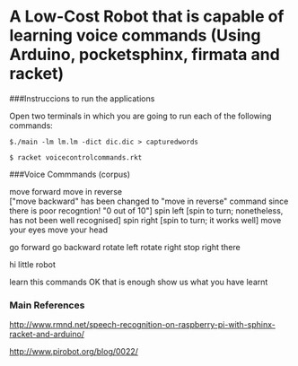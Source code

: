 A Low-Cost Robot that is capable of learning voice commands  (Using Arduino, pocketsphinx, firmata and racket)
=======================

###Instruccions to run the applications

Open two terminals in which you are going to run each of the following commands:

	$./main -lm lm.lm -dict dic.dic > capturedwords
	
	$ racket voicecontrolcommands.rkt


###Voice Commmands (corpus)

move forward
move in reverse  
["move backward" has been changed to "move in reverse" command since there is poor recogntion! "0 out of 10"]
spin left   [spin to turn; nonetheless, has not been well recognised]
spin right  [spin to turn; it works well]
move your eyes
move your head

go forward
go backward
rotate left
rotate right
stop right there

hi little robot

learn this commands
OK that is enough
show us what you have learnt



### Main References

http://www.rmnd.net/speech-recognition-on-raspberry-pi-with-sphinx-racket-and-arduino/

http://www.pirobot.org/blog/0022/

